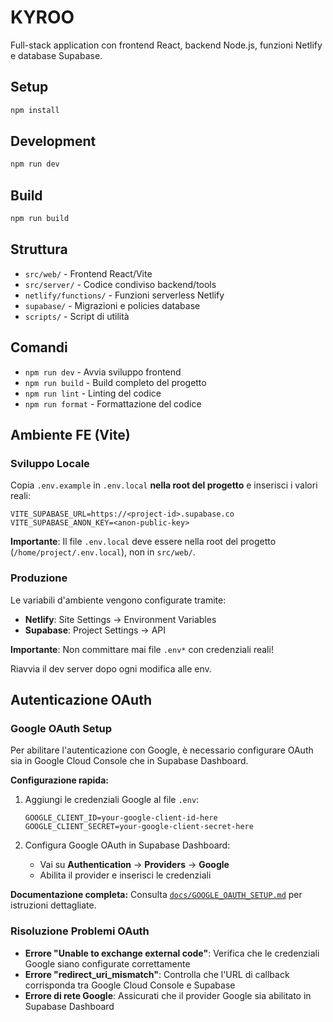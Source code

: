 # KYROO

Full-stack application con frontend React, backend Node.js, funzioni Netlify e database Supabase.

## Setup

```bash
npm install
```

## Development

```bash
npm run dev
```

## Build

```bash
npm run build
```

## Struttura

- `src/web/` - Frontend React/Vite
- `src/server/` - Codice condiviso backend/tools
- `netlify/functions/` - Funzioni serverless Netlify
- `supabase/` - Migrazioni e policies database
- `scripts/` - Script di utilità

## Comandi

- `npm run dev` - Avvia sviluppo frontend
- `npm run build` - Build completo del progetto
- `npm run lint` - Linting del codice
- `npm run format` - Formattazione del codice

## Ambiente FE (Vite)

### Sviluppo Locale

Copia `.env.example` in `.env.local` **nella root del progetto** e inserisci i valori reali:

```
VITE_SUPABASE_URL=https://<project-id>.supabase.co
VITE_SUPABASE_ANON_KEY=<anon-public-key>
```

**Importante**: Il file `.env.local` deve essere nella root del progetto (`/home/project/.env.local`), non in `src/web/`.

### Produzione

Le variabili d'ambiente vengono configurate tramite:
- **Netlify**: Site Settings → Environment Variables
- **Supabase**: Project Settings → API

**Importante**: Non committare mai file `.env*` con credenziali reali!

Riavvia il dev server dopo ogni modifica alle env.

## Autenticazione OAuth

### Google OAuth Setup

Per abilitare l'autenticazione con Google, è necessario configurare OAuth sia in Google Cloud Console che in Supabase Dashboard.

**Configurazione rapida:**
1. Aggiungi le credenziali Google al file `.env`:
   ```
   GOOGLE_CLIENT_ID=your-google-client-id-here
   GOOGLE_CLIENT_SECRET=your-google-client-secret-here
   ```

2. Configura Google OAuth in Supabase Dashboard:
   - Vai su **Authentication** → **Providers** → **Google**
   - Abilita il provider e inserisci le credenziali

**Documentazione completa:** Consulta [`docs/GOOGLE_OAUTH_SETUP.md`](./docs/GOOGLE_OAUTH_SETUP.md) per istruzioni dettagliate.

### Risoluzione Problemi OAuth

- **Errore "Unable to exchange external code"**: Verifica che le credenziali Google siano configurate correttamente
- **Errore "redirect_uri_mismatch"**: Controlla che l'URL di callback corrisponda tra Google Cloud Console e Supabase
- **Errore di rete Google**: Assicurati che il provider Google sia abilitato in Supabase Dashboard